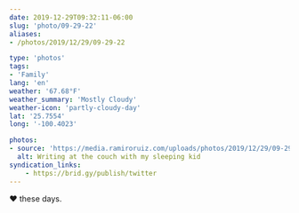 ```yaml
---
date: 2019-12-29T09:32:11-06:00
slug: 'photo/09-29-22'
aliases:
- /photos/2019/12/29/09-29-22

type: 'photos'
tags:
- 'Family'
lang: 'en'
weather: '67.68°F'
weather_summary: 'Mostly Cloudy'
weather-icon: 'partly-cloudy-day'
lat: '25.7554'
long: '-100.4023'

photos:
- source: 'https://media.ramiroruiz.com/uploads/photos/2019/12/29/09-29-22/writing-at-the-couch-with-my-sleeping-kid.jpeg'
  alt: Writing at the couch with my sleeping kid
syndication_links:
    - https://brid.gy/publish/twitter
---
```

♥️ these days.
